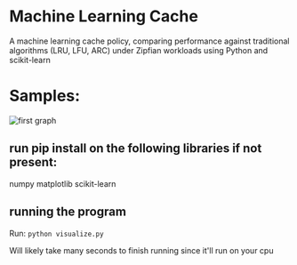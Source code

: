 # Machine Learning Cache
A machine learning cache policy, comparing performance against traditional algorithms (LRU, LFU, ARC) under Zipfian workloads using Python and scikit-learn

# Samples:
![first graph](./graphs/graph1)




## run pip install on the following libraries if not present:
numpy
matplotlib
scikit-learn

## running the program
Run: ```python visualize.py```

Will likely take many seconds to finish running since it'll run on your cpu

